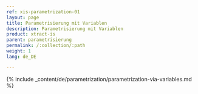 ```yaml
---
ref: xis-parametrization-01
layout: page
title: Parametrisierung mit Variablen
description: Parametrisierung mit Variablen
product: xtract-is
parent: parametrisierung
permalink: /:collection/:path
weight: 1
lang: de_DE

---
```


{% include _content/de/parametrization/parametrization-via-variables.md  %}
